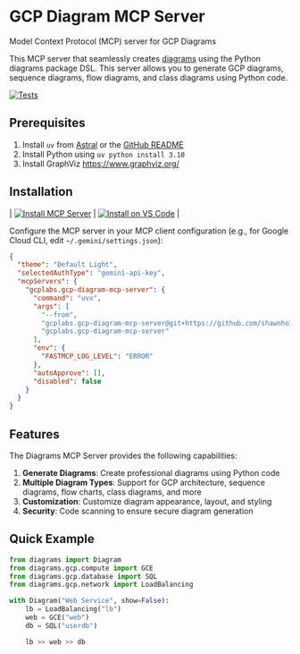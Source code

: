 # GCP Diagram MCP Server

Model Context Protocol (MCP) server for GCP Diagrams

This MCP server that seamlessly creates [diagrams](https://diagrams.mingrammer.com/) using the Python diagrams package DSL. This server allows you to generate GCP diagrams, sequence diagrams, flow diagrams, and class diagrams using Python code.

[![Tests](https://img.shields.io/badge/tests-passing-brightgreen.svg)](https://github.com/gcplabs/mcp/blob/main/src/gcp-diagram-mcp-server/tests/)

## Prerequisites

1. Install `uv` from [Astral](https://docs.astral.sh/uv/getting-started/installation/) or the [GitHub README](https://github.com/astral-sh/uv#installation)
2. Install Python using `uv python install 3.10`
3. Install GraphViz https://www.graphviz.org/

## Installation
| [![Install MCP Server](https://cursor.com/deeplink/mcp-install-light.svg)](https://cursor.com/install-mcp?name=gcplabs.gcp-diagram-mcp-server&config=eyJjb21tYW5kIjoidXZ4IGdjcGxhYnMuZ2NwLWRpYWdyYW0tbWNwLXNlcnZlciIsImVudiI6eyJGQVNUTUNQX0xPR19MRVZFTCI6IkVSUk9SIn0sImF1dG9BcHByb3ZlIjpbXSwiZGlzYWJsZWQiOmZhbHNlfQ%3D%3D) | [![Install on VS Code](https://img.shields.io/badge/Install_on-VS_Code-4285F4?style=flat-square&logo=visualstudiocode&logoColor=white)](https://insiders.vscode.dev/redirect/mcp/install?name=GCP%20Diagram%20MCP%20Server&config=%7B%22command%22%3A%22uvx%22%2C%22args%22%3A%5B%22gcplabs.gcp-diagram-mcp-server%22%5D%2C%22env%22%3A%7B%22FASTMCP_LOG_LEVEL%22%3A%22ERROR%22%7D%2C%22autoApprove%22%3A%5B%5D%2C%22disabled%22%3Afalse%7D) |

Configure the MCP server in your MCP client configuration (e.g., for Google Cloud CLI, edit `~/.gemini/settings.json`):

```json
{
  "theme": "Default Light",
  "selectedAuthType": "gemini-api-key",
  "mcpServers": {
    "gcplabs.gcp-diagram-mcp-server": {
      "command": "uvx",
      "args": [
        "--from",
        "gcplabs.gcp-diagram-mcp-server@git+https://github.com/shawnho1018/gcp-diagram-mcp-server.git",
        "gcplabs.gcp-diagram-mcp-server"
      ],
      "env": {
        "FASTMCP_LOG_LEVEL": "ERROR"
      },
      "autoApprove": [],
      "disabled": false
    }
  }
}
```

## Features

The Diagrams MCP Server provides the following capabilities:

1. **Generate Diagrams**: Create professional diagrams using Python code
2. **Multiple Diagram Types**: Support for GCP architecture, sequence diagrams, flow charts, class diagrams, and more
3. **Customization**: Customize diagram appearance, layout, and styling
4. **Security**: Code scanning to ensure secure diagram generation

## Quick Example

```python
from diagrams import Diagram
from diagrams.gcp.compute import GCE
from diagrams.gcp.database import SQL
from diagrams.gcp.network import LoadBalancing

with Diagram("Web Service", show=False):
    lb = LoadBalancing("lb")
    web = GCE("web")
    db = SQL("userdb")

    lb >> web >> db
```
